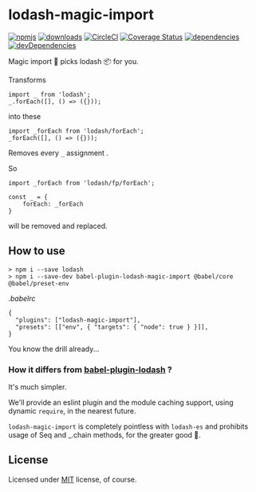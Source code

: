 # lodash-magic-import

[![npmjs](https://img.shields.io/npm/v/babel-plugin-lodash-magic-import.svg)](https://npmjs.org/package/babel-plugin-lodash-magic-import)
[![downloads](https://img.shields.io/npm/dw/localeval.svg)](https://npmjs.org/package/babel-plugin-lodash-magic-import)
[![CircleCI](https://img.shields.io/circleci/project/github/bitsnap/babel-plugin-lodash-magic-import.svg)](https://circleci.com/gh/bitsnap/babel-plugin-lodash-magic-import)
[![Coverage Status](https://coveralls.io/repos/github/bitsnap/babel-plugin-lodash-magic-import/badge.svg?branch=master)](https://coveralls.io/github/bitsnap/babel-plugin-lodash-magic-import?branch=master) 
[![dependencies](https://david-dm.org/bitsnap/babel-plugin-lodash-magic-import.svg)](https://david-dm.org/bitsnap/babel-plugin-lodash-magic-import)
[![devDependencies](https://david-dm.org/bitsnap/babel-plugin-lodash-magic-import/dev-status.svg)](https://david-dm.org/bitsnap/babel-plugin-lodash-magic-import#info=devDependencies)

Magic import 🍒 picks lodash 📦 for you.

Transforms 
```
import _ from 'lodash';
_.forEach([], () => ({}));
```

into these

```
import _forEach from 'lodash/forEach';
_forEach([], () => ({}));
```

Removes every `_` assignment .

So

```
import _forEach from 'lodash/fp/forEach';

const _ = {
    forEach: _forEach
}
```

will be removed and replaced.

## How to use 

```
> npm i --save lodash
> npm i --save-dev babel-plugin-lodash-magic-import @babel/core @babel/preset-env
```

*.babelrc*
```
{
  "plugins": ["lodash-magic-import"],
  "presets": [["env", { "targets": { "node": true } }]],
}
```

You know the drill already...

### How it differs from [babel-plugin-lodash](https://github.com/lodash/babel-plugin-lodash) ?

It's much simpler.

We'll provide an eslint plugin and the module caching support, using dynamic `require`, in the nearest future.

`lodash-magic-import` is completely pointless with `lodash-es` and prohibits usage of Seq and _.chain methods, for the greater good 🎀.

## License

Licensed under [MIT](LICENSE) license, of course.